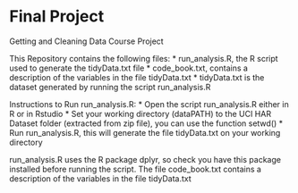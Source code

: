 # Final Project
Getting and Cleaning Data Course Project

This Repository contains the following files:
	* run_analysis.R, the R script used to generate the tidyData.txt file
	* code_book.txt, contains a description of the variables in the file tidyData.txt
	* tidyData.txt is the dataset generated by running the script run_analysis.R
	

Instructions to Run run_analysis.R:
	* Open the script run_analysis.R either in R or in Rstudio
	* Set your working directory (dataPATH) to the UCI HAR Dataset folder (extracted from zip file), you can use the function setwd()
	* Run run_analysis.R, this will generate the file tidyData.txt on your working directory

run_analysis.R uses the R package dplyr, so check you have this package installed before running the script. The file code_book.txt contains
a description of the variables in the file tidyData.txt
 